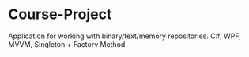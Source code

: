 # Course-Project
Application for working with binary/text/memory repositories. C#, WPF, MVVM, Singleton + Factory Method

